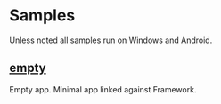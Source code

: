 # Samples

Unless noted all samples run on Windows and Android.

## [empty](empty)

Empty app.  Minimal app linked against Framework. 

